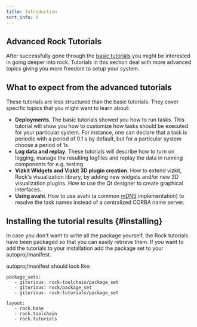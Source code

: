 ```yaml
---
title: Introduction
sort_info: 0
---
```


Advanced Rock Tutorials
--------------------------
After successfully gone through the [basic
tutorials](/documentation/tutorials/index.html)  you might be interested in
going deeper into rock.  Tutorials in this section deal with more advanced
topics giving you more freedom to setup your system.

What to expect from the advanced tutorials
----------------------------
These tutorials are less structured than the basic tutorials. They cover
specific topics that you might want to learn about:

 * **Deployments**. The basic tutorials showed you how to run tasks. This
   tutorial will show you how to customize how tasks should be executed for your
   particular system. For instance, one can declare that a task is periodic with
   a period of 0.1 s by default, but for a particular system choose a period of
   1s.
 * **Log data and replay**. These tutorials will describe how to turn on
   logging, manage the resulting logfiles and replay the data in running
   components for e.g. testing
 * **Vizkit Widgets and Vizkit 3D plugin creation**. How to extend vizkit,
   Rock's visualization library, by adding new widgets and/or new 3D
   visualization plugins. How to use the Qt designer to create graphical
   interfaces.
 * **Using avahi**. How to use avahi (a common
   [mDNS](http://en.wikipedia.org/wiki/Multicast_DNS) implementation) to resolve
   the task names instead of a centralized CORBA name server.

Installing the tutorial results {#installing}
-------------------------------
In case you don't want to write all the package yourself, the Rock tutorials have been packaged so that you can easily retrieve them.
If you want to add the tutorials to your installation add the package set to
your autoproj/manifest.

autoproj/manifest should look like:

~~~ text
package_sets:
   - gitorious: rock-toolchain/package_set
   - gitorious: rock/package_set
   - gitorious: rock-tutorials/package_set

layout:
   - rock.base
   - rock.toolchain
   - rock.tutorials
~~~

